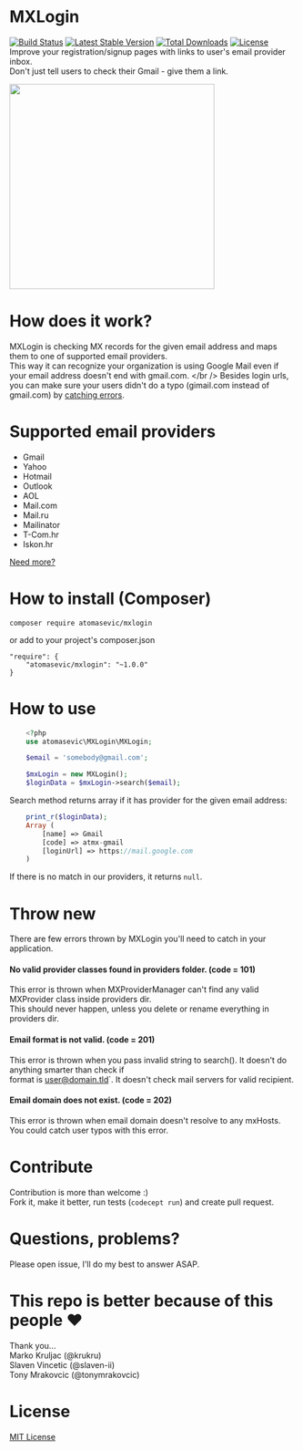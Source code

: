 # MXLogin
[![Build Status](https://travis-ci.org/atomasevic/mxlogin.svg?branch=master)](https://travis-ci.org/atomasevic/mxlogin) [![Latest Stable Version](https://poser.pugx.org/atomasevic/mxlogin/v/stable)](https://packagist.org/packages/atomasevic/mxlogin) [![Total Downloads](https://poser.pugx.org/atomasevic/mxlogin/downloads)](https://packagist.org/packages/atomasevic/mxlogin) [![License](https://poser.pugx.org/atomasevic/mxlogin/license)](https://packagist.org/packages/atomasevic/mxlogin)
<br />
Improve your registration/signup pages with links to user's email provider inbox. <br />
Don't just tell users to check their Gmail - give them a link. 

<img src="http://i.imgur.com/5QZKwp9.png?1" width="360" height="360" />

# How does it work?
MXLogin is checking MX records for the given email address and maps them to one of supported email providers. <br />
This way it can recognize your organization is using Google Mail even if your email address doesn't end with gmail.com. </br />
Besides login urls, you can make sure your users didn't do a typo (gimail.com instead of gmail.com) by [catching errors](#throw-new).

# Supported email providers
* Gmail
* Yahoo
* Hotmail
* Outlook
* AOL
* Mail.com
* Mail.ru
* Mailinator
* T-Com.hr
* Iskon.hr

[Need more?](#contribute)

# How to install (Composer)

    composer require atomasevic/mxlogin
    
or add to your project's composer.json

    "require": {
        "atomasevic/mxlogin": "~1.0.0"
    }

# How to use

```php
    <?php
    use atomasevic\MXLogin\MXLogin;

    $email = 'somebody@gmail.com';

    $mxLogin = new MXLogin();
    $loginData = $mxLogin->search($email);
```

Search method returns array if it has provider for the given email address:

```php
    print_r($loginData);
    Array ( 
        [name] => Gmail 
        [code] => atmx-gmail 
        [loginUrl] => https://mail.google.com 
    )
```
    
If there is no match in our providers, it returns `null`.

# Throw new

There are few errors thrown by MXLogin you'll need to catch in your application.

#### No valid provider classes found in providers folder. (code = 101)
This error is thrown when MXProviderManager can't find any valid MXProvider class inside providers dir. <br />
This should never happen, unless you delete or rename everything in providers dir.

#### Email format is not valid. (code = 201)
This error is thrown when you pass invalid string to search(). It doesn't do anything smarter than check if <br />
format is user@domain.tld`. It doesn't check mail servers for valid recipient.

#### Email domain does not exist. (code = 202)
This error is thrown when email domain doesn't resolve to any mxHosts. You could catch user typos with this error. <br />
    
# Contribute

Contribution is more than welcome :) <br />
Fork it, make it better, run tests (`codecept run`) and create pull request.

# Questions, problems?

Please open issue, I'll do my best to answer ASAP.

# This repo is better because of this people :heart:

Thank you... <br />
Marko Kruljac (@krukru) <br />
Slaven Vincetic (@slaven-ii) <br />
Tony Mrakovcic (@tonymrakovcic) <br />

# License
[MIT License](LICENSE)